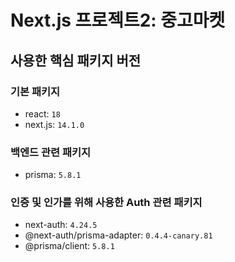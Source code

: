 # Next.js 프로젝트2: 중고마켓

## 사용한 핵심 패키지 버전

### 기본 패키지

- react: `18`
- next.js: `14.1.0`

### 백엔드 관련 패키지

- prisma: `5.8.1`

### 인증 및 인가를 위해 사용한 Auth 관련 패키지

- next-auth: `4.24.5`
- @next-auth/prisma-adapter: `0.4.4-canary.81`
- @prisma/client: `5.8.1`
